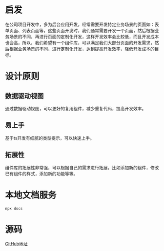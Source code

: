 # 启发
在公司项目开发中，多为后台应用开发，经常需要开发特定业务场景的页面如：表单页面、列表页面等，这些页面开发时，我们通常需要开发一个页面，然后根据业务场景的不同，再进行页面的定制化开发，这样开发效率会比较低，而且开发成本也会高，所以，我们希望有一个组件库，可以满足我们大部分页面的开发需求，然后根据业务场景的不同，进行定制化开发，达到提高开发效率，降低开发成本的目标。

# 设计原则
## 数据驱动视图
通过数据驱动视图，可以更好的复用组件，减少重复代码，提高开发效率。
## 易上手
基于ts开发有细腻的类型提示，可以快速上手。
## 拓展性
组件库的拓展性非常强，可以根据自己的需求进行拓展，比如添加新的组件，修改已有组件的样式，添加新的功能等等。

# 本地文档服务
```` js
npx docs
````

# 源码
[GitHub地址](https://github.com/hn1003/fast-code-vue3)


